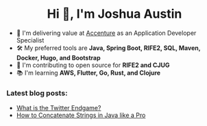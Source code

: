 <h1 align="center">Hi 👋, I'm Joshua Austin</h1>

- 💼 I'm delivering value at [Accenture](https://www.accenture.com/us-en/careers/local/flexcareers) as an Application Developer Specialist
- 🛠️ My preferred tools are **Java, Spring Boot, RIFE2, SQL, Maven, Docker, Hugo, and Bootstrap**
- 🫶 I'm contributing to open source for **RIFE2 and CJUG**
- 📚 I'm learning **AWS, Flutter, Go, Rust, and Clojure**

### Latest blog posts:
<!-- BLOG-POST-LIST:START -->
- [What is the Twitter Endgame?](https://dev.to/joshaustintech/what-is-the-twitter-endgame-4ap5)
- [How to Concatenate Strings in Java like a Pro](https://dev.to/joshaustintech/how-to-concatenate-strings-in-java-like-a-pro-3c33)
<!-- BLOG-POST-LIST:END -->
